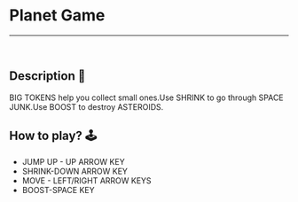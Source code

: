 # **Planet Game** 

---

<br>

## **Description 📃**
BIG TOKENS help you collect small ones.Use SHRINK to go through SPACE JUNK.Use BOOST to destroy ASTEROIDS.

## **How to play? 🕹️**
- JUMP UP - UP ARROW KEY
- SHRINK-DOWN ARROW KEY
- MOVE - LEFT/RIGHT ARROW KEYS
- BOOST-SPACE KEY


